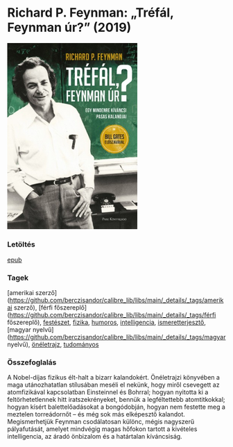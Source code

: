 # <a name="id_820">Richard P. Feynman: „Tréfál, Feynman úr?” (2019)</a>
<img src="https://github.com/BercziSandor/calibre_lib/raw/main/libs/main/Richard%20P.%20Feynman/%2C%2CTrefal%2C%20Feynman%20ur__%20%28820%29/cover.jpg" alt="cover" width="300"/>

### Letöltés
[epub](https://github.com/BercziSandor/calibre_lib/raw/main/libs/main/Richard%20P.%20Feynman/%2C%2CTrefal%2C%20Feynman%20ur__%20%28820%29/%2C%2CTrefal%2C%20Feynman%20ur__%20-%20Richard%20P.%20Feynman.epub)

### Tagek
[amerikai szerző](https://github.com/berczisandor/calibre_lib/libs/main/_details/_tags/amerikai szerző), [férfi főszereplő](https://github.com/berczisandor/calibre_lib/libs/main/_details/_tags/férfi főszereplő), [festészet](https://github.com/berczisandor/calibre_lib/libs/main/_details/_tags/festészet), [fizika](https://github.com/berczisandor/calibre_lib/libs/main/_details/_tags/fizika), [humoros](https://github.com/berczisandor/calibre_lib/libs/main/_details/_tags/humoros), [intelligencia](https://github.com/berczisandor/calibre_lib/libs/main/_details/_tags/intelligencia), [ismeretterjesztő](https://github.com/berczisandor/calibre_lib/libs/main/_details/_tags/ismeretterjesztő), [magyar nyelvű](https://github.com/berczisandor/calibre_lib/libs/main/_details/_tags/magyar nyelvű), [önéletrajz](https://github.com/berczisandor/calibre_lib/libs/main/_details/_tags/önéletrajz), [tudományos](https://github.com/berczisandor/calibre_lib/libs/main/_details/_tags/tudományos)

### Összefoglalás
<div>
<p>A Nobel-díjas fizikus élt-halt a bizarr kalandokért. Önéletrajzi könyvében a maga utánozhatatlan stílusában meséli el nekünk, hogy miről csevegett az atomfizikával kapcsolatban Einsteinnel és Bohrral; hogyan nyitotta ki a feltörhetetlennek hitt iratszekrényeket, bennük a legféltettebb atomtitkokkal; hogyan kísért balettelőadásokat a bongódobján, hogyan nem festette meg a meztelen torreádornőt – és még sok más elképesztő kalandot. Megismerhetjük Feynman csodálatosan különc, mégis nagyszerű pályafutását, amelyet mindvégig magas hőfokon tartott a kivételes intelligencia, az áradó önbizalom és a határtalan kíváncsiság.</p></div>


